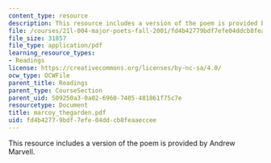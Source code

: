 ```yaml
---
content_type: resource
description: This resource includes a version of the poem is provided by Andrew Marvell.
file: /courses/21l-004-major-poets-fall-2001/fd4b42779bdf7efe04ddcb8feaaeccee_marcoy_thegarden.pdf
file_size: 31857
file_type: application/pdf
learning_resource_types:
- Readings
license: https://creativecommons.org/licenses/by-nc-sa/4.0/
ocw_type: OCWFile
parent_title: Readings
parent_type: CourseSection
parent_uid: 509250a3-0a02-6960-7405-481861f75c7e
resourcetype: Document
title: marcoy_thegarden.pdf
uid: fd4b4277-9bdf-7efe-04dd-cb8feaaeccee
---
```

This resource includes a version of the poem is provided by Andrew Marvell.